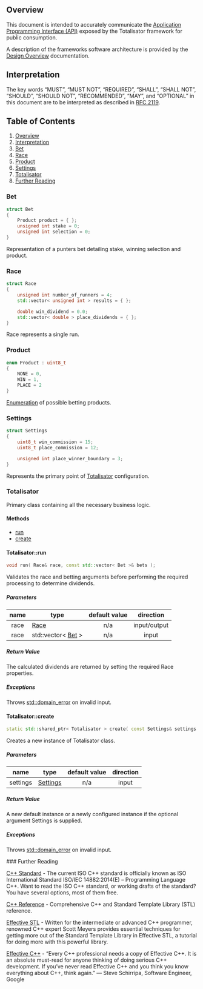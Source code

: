 Overview
--------

This document is intended to accurately communicate the [Application Programming Interface (API)](https://en.wikipedia.org/wiki/Application_programming_interface) exposed by the Totalisator framework for public consumption.

A description of the frameworks software architecture is provided by the [Design Overview](#DESIGN.md) documentation.

Interpretation
--------------

The key words “MUST”, “MUST NOT”, “REQUIRED”, “SHALL”, “SHALL NOT”, “SHOULD”, “SHOULD NOT”, “RECOMMENDED”, “MAY”, and “OPTIONAL” in this document are to be interpreted as described in [RFC 2119](http://tools.ietf.org/pdf/rfc2119.pdf).

Table of Contents
-----------------

1.	[Overview](#overview)
2.	[Interpretation](#interpretation)
3.	[Bet](#bet)
4.	[Race](#race)
5.	[Product](#product)
6.	[Settings](#settings)
7.	[Totalisator](#totalisator)
8.	[Further Reading](#further-reading)

### Bet

```C++
struct Bet
{
    Product product = { };
    unsigned int stake = 0;
    unsigned int selection = 0;
}
```

Representation of a punters bet detailing stake, winning selection and product.

### Race

```C++
struct Race
{
    unsigned int number_of_runners = 4;
    std::vector< unsigned int > results = { };

    double win_dividend = 0.0;
    std::vector< double > place_dividends = { };
}
```

Race represents a single run.

### Product

```C++
enum Product : uint8_t
{
    NONE = 0,
    WIN = 1,
    PLACE = 2
}
```

[Enumeration](http://en.cppreference.com/w/cpp/language/enum) of possible betting products.

### Settings

```C++
struct Settings
{
    uint8_t win_commission = 15;
    uint8_t place_commission = 12;

    unsigned int place_winner_boundary = 3;
}
```

Represents the primary point of [Totalisator](#totalisator) configuration.

### Totalisator

Primary class containing all the necessary business logic.

#### Methods

-	[run](#totalisatorrun)
-	[create](#totalisatorcreate)

#### Totalisator::run

```C++
void run( Race& race, const std::vector< Bet >& bets );
```

Validates the race and betting arguments before performing the required processing to determine dividends.

##### Parameters

| name | type                       | default value | direction    |
|:----:|----------------------------|:-------------:|:------------:|
| race | [Race](#race)              |      n/a      | input/output |
| race | std::vector< [Bet](#bet) > |      n/a      |    input     |

##### Return Value

The calculated dividends are returned by setting the required Race properties.

##### Exceptions

Throws [std::domain_error](http://en.cppreference.com/w/cpp/error/domain_error) on invalid input.

#### Totalisator::create

```C++
static std::shared_ptr< Totalisator > create( const Settings& settings = { } );
```

Creates a new instance of Totalisator class.

##### Parameters

| name     | type                  | default value | direction |
|:--------:|-----------------------|:-------------:|:---------:|
| settings | [Settings](#settings) |      n/a      |   input   |

##### Return Value

A new default instance or a newly configured instance if the optional argument Settings is supplied.

##### Exceptions

Throws [std::domain_error](http://en.cppreference.com/w/cpp/error/domain_error) on invalid input.

### Further Reading

[C++ Standard](https://isocpp.org/std/the-standard) - The current ISO C++ standard is officially known as ISO International Standard ISO/IEC 14882:2014(E) – Programming Language C++. Want to read the ISO C++ standard, or working drafts of the standard? You have several options, most of them free.

[C++ Reference](http://en.cppreference.com/) - Comprehensive C++ and Standard Template Library (STL) reference.

[Effective STL](https://www.amazon.com/Effective-STL-Specific-Standard-Template/dp/0201749629) - Written for the intermediate or advanced C++ programmer, renowned C++ expert Scott Meyers provides essential techniques for getting more out of the Standard Template Library in Effective STL, a tutorial for doing more with this powerful library.

[Effective C++](https://www.amazon.com/Effective-Specific-Improve-Programs-Designs/dp/0321334876) - “Every C++ professional needs a copy of Effective C++. It is an absolute must-read for anyone thinking of doing serious C++ development. If you’ve never read Effective C++ and you think you know everything about C++, think again.” — Steve Schirripa, Software Engineer, Google
